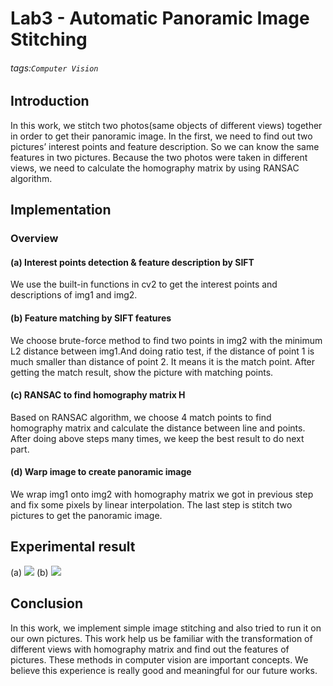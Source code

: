 # Lab3 - Automatic Panoramic Image Stitching
###### tags:`Computer Vision` 

## Introduction
In this work, we stitch two photos(same objects of different views) together in order to get their panoramic image. In the first, we need to find out two pictures’ interest points and feature description. So we can know the same features in two pictures. Because the two photos were taken in different views, we need to calculate the homography matrix by using RANSAC algorithm.

## Implementation
### Overview
#### (a) Interest points detection & feature description by SIFT 
We use the built-in functions in cv2 to get the interest points 
and descriptions of img1 and img2. 
#### (b) Feature matching by SIFT features 
We choose brute-force method to find two points in img2 with the minimum L2 distance between img1.And doing ratio test, if the distance of point 1 is much smaller than distance of point 2. It means it is the match point. After getting the match result, show the picture with matching 
points. 

#### (c) RANSAC to find homography matrix H
Based on RANSAC algorithm, we choose 4 match points to find homography matrix and calculate the distance between line and points. After doing above steps many times, we keep the best result to do next part. 
#### (d) Warp image to create panoramic image 
We wrap img1 onto img2 with homography matrix we got in previous step and fix some pixels by linear interpolation. 
The last step is stitch two pictures to get the panoramic
image. 

## Experimental result
(a)
![](https://i.imgur.com/rAN5xAG.jpg)
(b)
![](https://i.imgur.com/2gB32WC.png)


## Conclusion
In this work, we implement simple image stitching and also tried to run it on our own pictures. This work help us be familiar with the transformation of different views with homography matrix and find out the features of pictures. These methods in computer vision are important concepts. We believe this experience is really good and meaningful for our future works. 